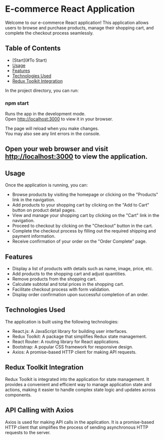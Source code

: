 # E-commerce React Application

Welcome to our e-commerce React application! This application allows users to browse and purchase products, manage their shopping cart, and complete the checkout process seamlessly.

## Table of Contents

- [Start](#To Start)
- [Usage](#usage)
- [Features](#features)
- [Technologies Used](#technologies-used)
- [Redux Toolkit Integration](#redux-toolkit-integration)

In the project directory, you can run:

### npm start

Runs the app in the development mode.\
Open [http://localhost:3000](http://localhost:3000) to view it in your browser.

The page will reload when you make changes.\
You may also see any lint errors in the console.


## Open your web browser and visit [http://localhost:3000](http://localhost:3000) to view the application.

## Usage

Once the application is running, you can:

- Browse products by visiting the homepage or clicking on the "Products" link in the navigation.
- Add products to your shopping cart by clicking on the "Add to Cart" button on product detail pages.
- View and manage your shopping cart by clicking on the "Cart" link in the navigation.
- Proceed to checkout by clicking on the "Checkout" button in the cart.
- Complete the checkout process by filling out the required shipping and payment information.
- Receive confirmation of your order on the "Order Complete" page.

## Features

- Display a list of products with details such as name, image, price, etc.
- Add products to the shopping cart and adjust quantities.
- Remove products from the shopping cart.
- Calculate subtotal and total prices in the shopping cart.
- Facilitate checkout process with form validation.
- Display order confirmation upon successful completion of an order.

## Technologies Used

The application is built using the following technologies:

- React.js: A JavaScript library for building user interfaces.
- Redux Toolkit: A package that simplifies Redux state management.
- React Router: A routing library for React applications.
- Bootstrap: A popular CSS framework for responsive design.
- Axios: A promise-based HTTP client for making API requests.

## Redux Toolkit Integration

Redux Toolkit is integrated into the application for state management. It provides a convenient and efficient way to manage application state and actions, making it easier to handle complex state logic and updates across components.

## API Calling with Axios

Axios is used for making API calls in the application. It is a promise-based HTTP client that simplifies the process of sending asynchronous HTTP requests to the server.